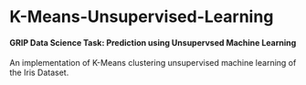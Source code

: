 # K-Means-Unsupervised-Learning
#### GRIP Data Science Task: Prediction using Unsupervsed Machine Learning 
An implementation of K-Means clustering unsupervised machine learning of the Iris Dataset. 
